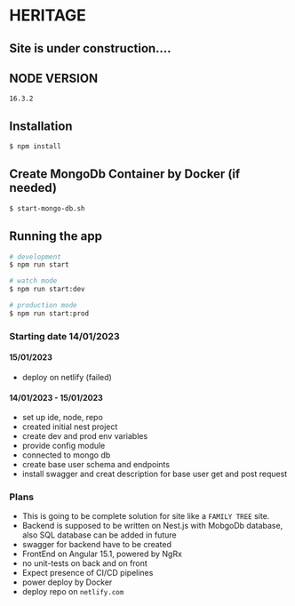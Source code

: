 # HERITAGE

## Site is under construction....

## NODE VERSION

```
16.3.2
```

## Installation

```bash
$ npm install
```

## Create MongoDb Container by Docker (if needed)

```bash
$ start-mongo-db.sh
```

## Running the app

```bash
# development
$ npm run start

# watch mode
$ npm run start:dev

# production mode
$ npm run start:prod
```

### Starting date 14/01/2023

#### 15/01/2023
- deploy on netlify (failed)

#### 14/01/2023 - 15/01/2023
- set up ide, node, repo 
- created initial nest project
- create dev and prod env variables
- provide config module
- connected to mongo db
- create base user schema and endpoints
- install swagger and creat description for base user get and post request 

### Plans
- This is going to be complete solution for site like a `FAMILY TREE` site.
- Backend is supposed to be written on Nest.js with MobgoDb database, also SQL database can be added in future
- swagger for backend have to be created
- FrontEnd on Angular 15.1, powered by NgRx
- no unit-tests on back and on front
- Expect presence of CI/CD pipelines
- power deploy by Docker
- deploy repo on `netlify.com`

